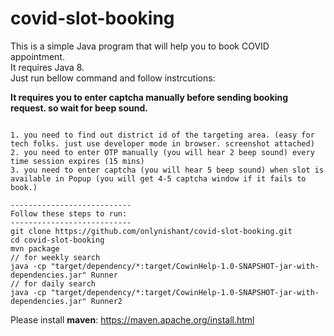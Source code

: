 # covid-slot-booking

This is a simple Java program that will help you to book COVID appointment.</br>
It requires Java 8.</br>
Just run bellow command and follow instrcutions:

<b>It requires you to enter captcha manually before sending booking request. so wait for beep sound. </b>

```

1. you need to find out district id of the targeting area. (easy for tech folks. just use developer mode in browser. screenshot attached)
2. you need to enter OTP manually (you will hear 2 beep sound) every time session expires (15 mins)
3. you need to enter captcha (you will hear 5 beep sound) when slot is available in Popup (you will get 4-5 captcha window if it fails to book.)

---------------------------
Follow these steps to run:
---------------------------
git clone https://github.com/onlynishant/covid-slot-booking.git
cd covid-slot-booking
mvn package
// for weekly search
java -cp "target/dependency/*:target/CowinHelp-1.0-SNAPSHOT-jar-with-dependencies.jar" Runner
// for daily search
java -cp "target/dependency/*:target/CowinHelp-1.0-SNAPSHOT-jar-with-dependencies.jar" Runner2
```

Please install <b>maven</b>: https://maven.apache.org/install.html
